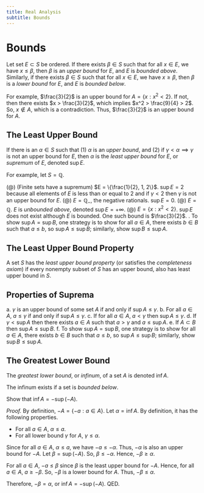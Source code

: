 ```yaml
---
title: Real Analysis
subtitle: Bounds
---
```


# Bounds

Let set $E \subset S$ be ordered. If there exists $\beta \in S$ such that for all $x \in E$, we have $x \leq \beta$, then $\beta$ is an _upper bound_ for $E$, and $E$ is _bounded above_. Similarly, if there exists $\beta \in S$ such that for all $x \in E$, we have $x \geq \beta$, then $\beta$ is a _lower bound_ for $E$, and $E$ is _bounded below_.

For example, $\frac{3}{2}$ is an upper bound for $A = \{x : x^2 < 2\}$. If not, then there exists $x > \frac{3}{2}$, which implies $x^2 > \frac{9}{4} > 2$. So, $x \notin A$, which is a contradiction. Thus, $\frac{3}{2}$ is an upper bound for $A$.

## The Least Upper Bound

If there is an $\alpha \in S$ such that (1) $\alpha$ is an _upper bound_, and (2) if $\gamma < \alpha \implies \gamma$ is not an upper bound for $E$, then $\alpha$ is the _least upper bound_ for $E$, or _supremum_ of $E$, denoted $\sup E$.

For example, let $S = \mathbb{Q}$.

(@) (Finite sets have a supremum) $E = \{\frac{1}{2}, 1, 2\}$. $\sup E = 2$ because all elements of $E$ is less than or equal to $2$ and if $\gamma < 2$ then $\gamma$ is not an upper bound for $E$.
(@) $E = \mathbb{Q}_{-}$, the negative rationals. $\sup E = 0$.
(@) $E = \mathbb{Q}$. $E$ is _unbounded above_, denoted $\sup E = +\infty$.
(@) $E = \{x : x^2 < 2\}$. $\sup E$ does not exist although $E$ is bounded. One such bound is $\frac{3}{2}$.
. To show $\sup A = \sup B$, one strategy is to show for all $a \in A$, there exists $b \in B$ such that $a \leq b$, so $\sup A \leq \sup B$; similarly, show $\sup B \leq \sup A$.

## The Least Upper Bound Property

A set $S$ has the _least upper bound property_ (or satisfies the _completeness axiom_) if every nonempty subset of $S$ has an upper bound, also has least upper bound in $S$.

## Properties of Suprema

a. $\gamma$ is an upper bound of some set $A$ if and only if $\sup A \leq \gamma$.
b. For all $a \in A$, $a \leq \gamma$ if and only if $\sup A \leq \gamma$.
c. If for all $a \in A$, $a < \gamma$ then $\sup A \leq \gamma$.
d. If $\gamma < \sup A$ then there exists $a \in A$ such that $a > \gamma$ and $a \leq \sup A$.
e. If $A \subset B$ then $\sup A \leq \sup B$.
f. To show $\sup A = \sup B$, one strategy is to show for all $a \in A$, there exists $b \in B$ such that $a \leq b$, so $\sup A \leq \sup B$; similarly, show $\sup B \leq \sup A$.

## The Greatest Lower Bound

The _greatest lower bound_, or _infinum_, of a set $A$ is denoted $\inf A$.

The infinum exists if a set is _bounded below_.

Show that $\inf A = -\sup(-A)$.

_Proof._ By definition, $-A = \{-a : a \in A\}$. Let $\alpha = \inf A$. By definition, it has the following properties.

- For all $a \in A$, $\alpha \leq a$.
- For all lower bound $\gamma$ for $A$, $\gamma \leq \alpha$.

Since for all $a \in A$, $\alpha \leq a$, we have $-a \leq -\alpha$. Thus, $-\alpha$ is also an upper bound for $-A$. Let $\beta = \sup(-A)$. So, $\beta \leq -\alpha$. Hence, $-\beta \geq \alpha$.

For all $a \in A$, $-a \leq \beta$ since $\beta$ is the least upper bound for $-A$. Hence, for all $a \in A$, $a \geq -\beta$. So, $-\beta$ is a lower bound for $A$. Thus, $-\beta \leq \alpha$.

Therefore, $-\beta = \alpha$, or $\inf A = -\sup(-A)$. QED.
